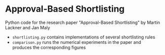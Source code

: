 # Approval-Based Shortlisting
Python code for the research paper "Approval-Based Shortlisting" by Martin Lackner and Jan Maly

* `shortlisting.py` contains implementations of several shortlisting rules
* `comparison.py` runs the numerical experiments in the paper and produces the corresponding figures
